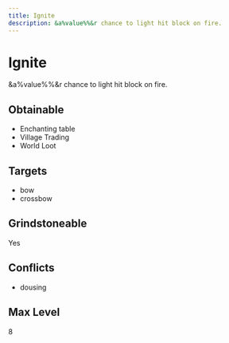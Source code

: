 ```yaml
---
title: Ignite
description: &a%value%%&r chance to light hit block on fire.
---
```

# Ignite
&a%value%%&r chance to light hit block on fire.
## Obtainable
- Enchanting table
- Village Trading
- World Loot
## Targets
- bow
 - crossbow
## Grindstoneable
Yes
## Conflicts
- dousing
## Max Level
8
